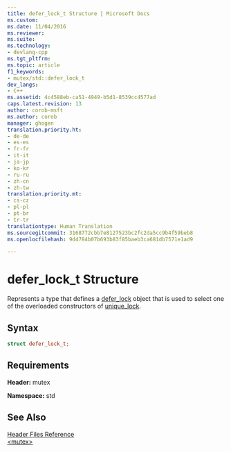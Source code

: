 ```yaml
---
title: defer_lock_t Structure | Microsoft Docs
ms.custom: 
ms.date: 11/04/2016
ms.reviewer: 
ms.suite: 
ms.technology:
- devlang-cpp
ms.tgt_pltfrm: 
ms.topic: article
f1_keywords:
- mutex/std::defer_lock_t
dev_langs:
- C++
ms.assetid: 4c4588eb-ca51-4949-b5d1-8539cc4577ad
caps.latest.revision: 13
author: corob-msft
ms.author: corob
manager: ghogen
translation.priority.ht:
- de-de
- es-es
- fr-fr
- it-it
- ja-jp
- ko-kr
- ru-ru
- zh-cn
- zh-tw
translation.priority.mt:
- cs-cz
- pl-pl
- pt-br
- tr-tr
translationtype: Human Translation
ms.sourcegitcommit: 3168772cbb7e8127523bc2fc2da5cc9b4f59beb8
ms.openlocfilehash: 9d4784b07b693b83f85baeb3ca681db7571e1ad9

---
```

# defer_lock_t Structure
Represents a type that defines a [defer_lock](../standard-library/mutex-functions.md#defer_lock_variable) object that is used to select one of the overloaded constructors of [unique_lock](../standard-library/unique-lock-class.md).  
  
## Syntax  
  
```cpp
struct defer_lock_t;
```  
  
## Requirements  
 **Header:** mutex  
  
 **Namespace:** std  
  
## See Also  
 [Header Files Reference](../standard-library/cpp-standard-library-header-files.md)   
 [\<mutex>](../standard-library/mutex.md)






<!--HONumber=Jan17_HO1-->


